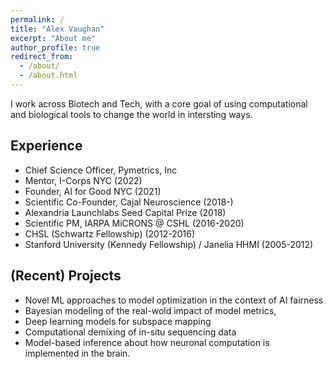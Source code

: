```yaml
---
permalink: /
title: "Alex Vaughan"
excerpt: "About me"
author_profile: true
redirect_from: 
  - /about/
  - /about.html
---
```



I work across Biotech and Tech, with a core goal of using computational and biological tools to change the world in intersting ways.


Experience
-------
- Chief Science Officer, Pymetrics, Inc
- Mentor, I-Corps NYC (2022)
- Founder, AI for Good NYC (2021)
- Scientific Co-Founder, Cajal Neuroscience (2018-)
- Alexandria Launchlabs Seed Capital Prize (2018)
- Scientific PM, IARPA MiCRONS @ CSHL (2016-2020)
- CHSL (Schwartz Fellowship) (2012-2016)
- Stanford University (Kennedy Fellowship) / Janelia HHMI (2005-2012)


(Recent) Projects
-------
- Novel ML approaches to model optimization in the context of AI fairness
- Bayesian modeling of the real-wold impact of model metrics, 
- Deep learning models for subspace mapping
- Computational demixing of in-situ sequencing data
- Model-based inference about how neuronal computation is implemented in the brain.